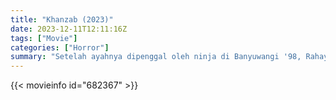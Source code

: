 ```yaml
---
title: "Khanzab (2023)"
date: 2023-12-11T12:11:16Z
tags: ["Movie"]
categories: ["Horror"]
summary: "Setelah ayahnya dipenggal oleh ninja di Banyuwangi '98, Rahayu mengalami trauma hingga sulit konsentrasi shalat karena gangguan dari khanzab."
---
```



<mux-player stream-type="on-demand"
src="https://kp3d-my.sharepoint.com/personal/ryoo_kp3d_onmicrosoft_com/_layouts/15/download.aspx?share=EcH2UDV97z9OrkoUBQ7-GMwBbgrve0GYjW9YrnsRmYLF0g" prefer-playback="mse" controls>

</mux-player>


{{< movieinfo id="682367" >}}

<script src="https://cdn.jsdelivr.net/npm/@mux/mux-player"></script>

 <script type="application/ld+json ">
{
"@context": "https://schema.org/",
"@type": "VideoObject",
"name": "Khanzab",
"contentUrl": "https://stream.mux.com/z24Y8OReRujup6yobU7E1bnOlhn7NiTA52bLmeqafQI.m3u8",
"thumbnailUrl": "https://www.themoviedb.org/t/p/original/oeQ7tJPYx4dqR6yAPOVY0T1m6xz.jpg?width=314&fit_mode=preserve&time=25",
"uploadDate": "2023-12-11T12:11:16Z",
}

</script>